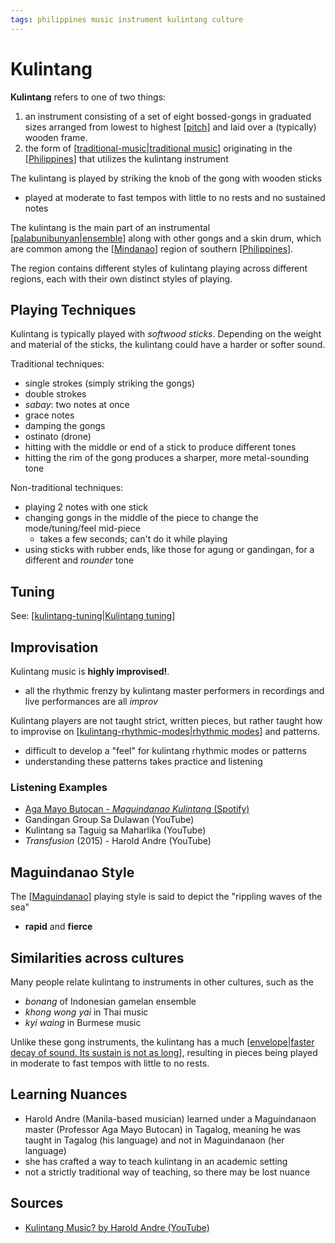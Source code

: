 ```yaml
---
tags: philippines music instrument kulintang culture
---
```


# Kulintang

**Kulintang** refers to one of two things:

1. an instrument consisting of a set of eight bossed-gongs in graduated sizes arranged from lowest to highest [[pitch]] and laid over a (typically) wooden frame.
2. the form of [[traditional-music|traditional music]] originating in the [[Philippines]] that utilizes the kulintang instrument

The kulintang is played by striking the knob of the gong with wooden sticks

- played at moderate to fast tempos with little to no rests and no sustained notes

The kulintang is the main part of an instrumental [[palabunibunyan|ensemble]] along with other gongs and a skin drum, which are common among the [[Mindanao]] region of southern [[Philippines]].

The region contains different styles of kulintang playing across different regions, each with their own distinct styles of playing.

## Playing Techniques

Kulintang is typically played with _softwood sticks_. Depending on the weight and material of the sticks, the kulintang could have a harder or softer sound.

Traditional techniques:

- single strokes (simply striking the gongs)
- double strokes
- _sabay_: two notes at once
- grace notes
- damping the gongs
- ostinato (drone)
- hitting with the middle or end of a stick to produce different tones
- hitting the rim of the gong produces a sharper, more metal-sounding tone

Non-traditional techniques:

- playing 2 notes with one stick
- changing gongs in the middle of the piece to change the mode/tuning/feel mid-piece
  - takes a few seconds; can't do it while playing
- using sticks with rubber ends, like those for agung or gandingan, for a different and _rounder_ tone

## Tuning

See: [[kulintang-tuning|Kulintang tuning]]

## Improvisation

Kulintang music is **highly improvised!**.

- all the rhythmic frenzy by kulintang master performers in recordings and live performances are all _improv_

Kulintang players are not taught strict, written pieces, but rather taught how to improvise on [[kulintang-rhythmic-modes|rhythmic modes]] and patterns.

- difficult to develop a "feel" for kulintang rhythmic modes or patterns
- understanding these patterns takes practice and listening

### Listening Examples

- [Aga Mayo Butocan - _Maguindanao Kulintang_ (Spotify)](https://open.spotify.com/album/6SPJbZqIpkZ3ozdUDbfrtb)
- Gandingan Group Sa Dulawan (YouTube)
- Kulintang sa Taguig sa Maharlika (YouTube)
- _Transfusion_ (2015) - Harold Andre (YouTube)

## Maguindanao Style

The [[Maguindanao]] playing style is said to depict the "rippling waves of the sea"

- **rapid** and **fierce**

## Similarities across cultures

Many people relate kulintang to instruments in other cultures, such as the

- _bonang_ of Indonesian gamelan ensemble
- _khong wong yai_ in Thai music
- _kyi waing_ in Burmese music

Unlike these gong instruments, the kulintang has a much [[envelope|faster decay of sound. Its sustain is not as long]], resulting in pieces being played in moderate to fast tempos with little to no rests.

## Learning Nuances

- Harold Andre (Manila-based musician) learned under a Maguindanaon master (Professor Aga Mayo Butocan) in Tagalog, meaning he was taught in Tagalog (his language) and not in Maguindanaon (her language)
- she has crafted a way to teach kulintang in an academic setting
- not a strictly traditional way of teaching, so there may be lost nuance

## Sources

- [Kulintang Music? by Harold Andre (YouTube)](https://www.youtube.com/watch?v=9Y8lEktFjKc)

[//begin]: # "Autogenerated link references for markdown compatibility"
[pitch]: pitch "Pitch"
[traditional-music|traditional music]: traditional-music "Traditional music"
[Philippines]: philippines "Philippines"
[palabunibunyan|ensemble]: palabunibunyan "Palabunibunyan"
[Mindanao]: mindanao "Mindanao"
[kulintang-tuning|Kulintang tuning]: kulintang-tuning "Kulintang Tuning"
[kulintang-rhythmic-modes|rhythmic modes]: kulintang-rhythmic-modes "Kulintang Rhythmic Modes"
[Maguindanao]: maguindanao "Maguindanao"
[envelope|faster decay of sound. Its sustain is not as long]: envelope "Envelope"
[//end]: # "Autogenerated link references"